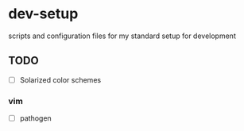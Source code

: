# dev-setup
scripts and configuration files for my standard setup for development

## TODO
- [ ] Solarized color schemes
### vim
- [ ] pathogen
